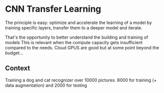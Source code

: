 # CNN Transfer Learning


The principle is easy: optimize and accelerate the learning of a model by training specific layers, transfer them to a deeper model and iterate.

[//]: # (The gradients are fully A kind of bottleneck effect forces the layers to )

That's the opportunity to better understand the building and training of models
This is relevant when the compute capacity gets insufficient compared to the needs.
Cloud GPUS are good but at some point beyond the budget...

## Context
Training a dog and cat recognizer over 10000 pictures. 8000 for training (+ data augmentation) and 2000 for testing

[//]: # (Test on comments)
